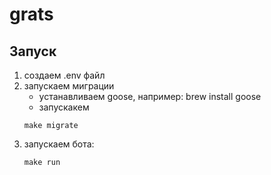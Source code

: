 # grats

## Запуск

1. создаем .env файл
2. запускаем миграции
   - устанавливаем goose, например: brew install goose
   - запускакем
   ```shell
   make migrate
   ```
3. запускаем бота:
   ```shell
   make run
   ```
